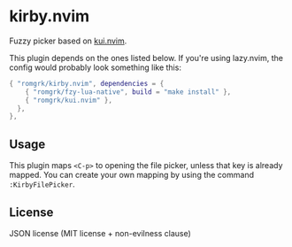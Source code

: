 # kirby.nvim

Fuzzy picker based on [kui.nvim](https://github.com/romgrk/kui.nvim).

This plugin depends on the ones listed below. If you're using lazy.nvim, the config would 
probably look something like this:

```lua
{ "romgrk/kirby.nvim", dependencies = {
    { "romgrk/fzy-lua-native", build = "make install" },
    { "romgrk/kui.nvim" },
  },
},
```

## Usage

This plugin maps `<C-p>` to opening the file picker, unless that key is already mapped.
You can create your own mapping by using the command `:KirbyFilePicker`.

## License

JSON license (MIT license + non-evilness clause)
